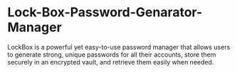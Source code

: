 # Lock-Box-Password-Genarator-Manager
LockBox  is  a  powerful  yet  easy-to-use  password  manager  that  allows  users  to  generate  strong,  unique  passwords  for  all  their  accounts,  store  them  securely  in  an  encrypted  vault,  and  retrieve  them  easily  when  needed.
